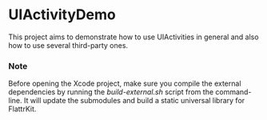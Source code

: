 # UIActivityDemo #

This project aims to demonstrate how to use UIActivities in general and
also how to use several third-party ones. 

### Note ###

Before opening the Xcode project, make sure you compile the external
dependencies by running the _build-external.sh_ script from the
command-line. It will update the submodules and build a static universal
library for FlattrKit.
 
